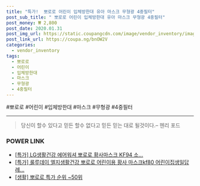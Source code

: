 ```yaml
--- 
title: "특가!  뽀로로 어린이 입체방한대 유아 마스크 무형광 4중필터" 
post_sub_title: " 뽀로로 어린이 입체방한대 유아 마스크 무형광 4중필터" 
post_money: ₩ 2,800 
post_date: 2020.01.31 
post_img_url: https://static.coupangcdn.com/image/vendor_inventory/images/2016/10/10/13/8/3538e9dc-37a5-4785-8f41-058418b47254.jpg 
post_link_url: https://coupa.ng/bnOW2V 
categories: 
  - vendor_inventory 
tags: 
  - 뽀로로 
  - 어린이 
  - 입체방한대 
  - 마스크 
  - 무형광 
  - 4중필터 
--- 
```

  #뽀로로 #어린이 #입체방한대 #마스크 #무형광 #4중필터 
<hr> 

> 당신이 할수 있다고 믿든 할수 없다고 믿든 믿는 대로 될것이다.–  헨리 포드 


### POWER LINK

* <a href="https://blog.naver.com/sakai111/221789474939" target="_blank">[특가] LG생활건강 에어워셔 뽀로로 황사마스크 KF94 소...</a>
* <a href="https://blog.naver.com/an0733/221791298642" target="_blank">[특가] 룰루데이 엘지생활건강 뽀로로 어린이용 황사 마스크kf80 어린이집생일답례...</a>
* <a href="https://blog.naver.com/sakai111/221787022576" target="_blank"> [생활] 뽀로로 특가 순위 ~50위</a>
